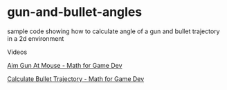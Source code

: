 # gun-and-bullet-angles
sample code showing how to calculate angle of a gun and bullet trajectory in a 2d environment

Videos

[Aim Gun At Mouse - Math for Game Dev](https://youtu.be/zezy_QtpQxI)

[Calculate Bullet Trajectory - Math for Game Dev](https://youtu.be/bJPvWubTOWQ)
